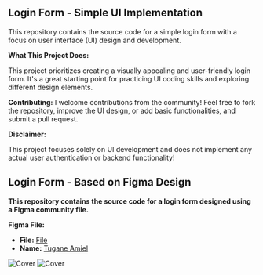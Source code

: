 ## Login Form - Simple UI Implementation

This repository contains the source code for a simple login form with a focus on user interface (UI) design and development. 

**What This Project Does:**

This project prioritizes creating a visually appealing and user-friendly login form. It's a great starting point for practicing UI coding skills and exploring different design elements.


**Contributing:**
I welcome contributions from the community! Feel free to fork the repository, improve the UI design, or add basic functionalities, and submit a pull request.

**Disclaimer:**

This project focuses solely on UI development and does not implement any actual user authentication or backend functionality!


## Login Form - Based on Figma Design
**This repository contains the source code for a login form designed using a Figma community file.**

**Figma File:**
* **File:** [File](https://www.figma.com/community/file/1282291722642517542)
* **Name:** [Tugane Amiel](https://www.figma.com/@toonation)

![Cover](https://i.postimg.cc/1zsjD0m4/cover.png)
![Cover](https://i.postimg.cc/sX2HNVZr/cover2.png)

